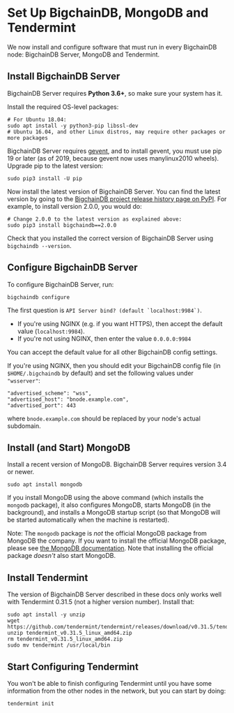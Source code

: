 <!---
Copyright © 2020 Interplanetary Database Association e.V.,
BigchainDB and IPDB software contributors.
SPDX-License-Identifier: (Apache-2.0 AND CC-BY-4.0)
Code is Apache-2.0 and docs are CC-BY-4.0
--->

# Set Up BigchainDB, MongoDB and Tendermint

We now install and configure software that must run
in every BigchainDB node: BigchainDB Server,
MongoDB and Tendermint.

## Install BigchainDB Server

BigchainDB Server requires **Python 3.6+**, so make sure your system has it.

Install the required OS-level packages:

```
# For Ubuntu 18.04:
sudo apt install -y python3-pip libssl-dev
# Ubuntu 16.04, and other Linux distros, may require other packages or more packages
```

BigchainDB Server requires [gevent](http://www.gevent.org/), and to install gevent, you must use pip 19 or later (as of 2019, because gevent now uses manylinux2010 wheels). Upgrade pip to the latest version:

```
sudo pip3 install -U pip
```

Now install the latest version of BigchainDB Server.
You can find the latest version by going
to the [BigchainDB project release history page on PyPI](https://pypi.org/project/BigchainDB/#history).
For example, to install version 2.0.0, you would do:

```
# Change 2.0.0 to the latest version as explained above:
sudo pip3 install bigchaindb==2.0.0
```

Check that you installed the correct version of BigchainDB Server using `bigchaindb --version`.

## Configure BigchainDB Server

To configure BigchainDB Server, run:

```
bigchaindb configure
```

The first question is ``API Server bind? (default `localhost:9984`)``.

* If you're using NGINX (e.g. if you want HTTPS),
  then accept the default value (`localhost:9984`).
* If you're not using NGINX, then enter the value `0.0.0.0:9984`

You can accept the default value for all other BigchainDB config settings.

If you're using NGINX, then you should edit your BigchainDB config file
(in `$HOME/.bigchaindb` by default) and set the following values
under `"wsserver"`:

```
"advertised_scheme": "wss",
"advertised_host": "bnode.example.com",
"advertised_port": 443
```

where `bnode.example.com` should be replaced by your node's actual subdomain.

## Install (and Start) MongoDB

Install a recent version of MongoDB.
BigchainDB Server requires version 3.4 or newer.

```
sudo apt install mongodb
```

If you install MongoDB using the above command (which installs the `mongodb` package),
it also configures MongoDB, starts MongoDB (in the background),
and installs a MongoDB startup script
(so that MongoDB will be started automatically when the machine is restarted).

Note: The `mongodb` package is _not_ the official MongoDB package
from MongoDB the company. If you want to install the official MongoDB package,
please see
[the MongoDB documentation](https://docs.mongodb.com/manual/installation/).
Note that installing the official package _doesn't_ also start MongoDB.

## Install Tendermint

The version of BigchainDB Server described in these docs only works well
with Tendermint 0.31.5 (not a higher version number). Install that:

```
sudo apt install -y unzip
wget https://github.com/tendermint/tendermint/releases/download/v0.31.5/tendermint_v0.31.5_linux_amd64.zip
unzip tendermint_v0.31.5_linux_amd64.zip
rm tendermint_v0.31.5_linux_amd64.zip
sudo mv tendermint /usr/local/bin
```

## Start Configuring Tendermint

You won't be able to finish configuring Tendermint until you have some information
from the other nodes in the network, but you can start by doing:

```
tendermint init
```

